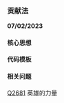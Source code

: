 ### 贡献法

**07/02/2023**

#### 核心思想
> 
> 

#### 代码模板 


#### 相关问题

[Q2681] 英雄的力量
> 

[//]: # 

   [Q2681]: <https://leetcode.cn/problems/power-of-heroes/>
   
   [Q2763]: <https://leetcode.cn/problems/sum-of-imbalance-numbers-of-all-subarrays/>
